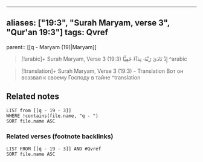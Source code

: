 
---
aliases: ["19:3", "Surah Maryam, verse 3", "Qur'an 19:3"]
tags: Qvref
---

parent:: [[q - Maryam (19)|Maryam]]

> [!arabic]+ Surah Maryam, Verse 3 (19:3)
> <span class="quran-arabic">إِذْ نَادَىٰ رَبَّهُۥ نِدَآءً خَفِيًّا</span>
^arabic

> [!translation]+ Surah Maryam, Verse 3 (19:3) - Translation
> Вот он воззвал к своему Господу в тайне
^translation



## Related notes
```dataview
LIST from [[q - 19 - 3]]
WHERE !contains(file.name, "q - ")
SORT file.name ASC
```

### Related verses (footnote backlinks)
```dataview
LIST FROM [[q - 19 - 3]] AND #Qvref
SORT file.name ASC
```

